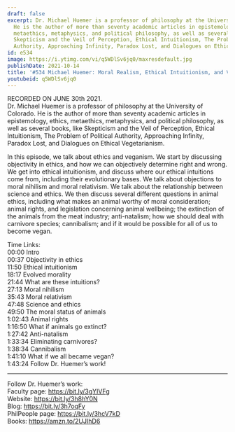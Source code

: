 ```yaml
---
draft: false
excerpt: Dr. Michael Huemer is a professor of philosophy at the University of Colorado.
  He is the author of more than seventy academic articles in epistemology, ethics,
  metaethics, metaphysics, and political philosophy, as well as several books, like
  Skepticism and the Veil of Perception, Ethical Intuitionism, The Problem of Political
  Authority, Approaching Infinity, Paradox Lost, and Dialogues on Ethical Vegetarianism.
id: e534
image: https://i.ytimg.com/vi/q5WDlSv6jq0/maxresdefault.jpg
publishDate: 2021-10-14
title: '#534 Michael Huemer: Moral Realism, Ethical Intuitionism, and Veganism'
youtubeid: q5WDlSv6jq0
---
```

RECORDED ON JUNE 30th 2021.  
Dr. Michael Huemer is a professor of philosophy at the University of Colorado. He is the author of more than seventy academic articles in epistemology, ethics, metaethics, metaphysics, and political philosophy, as well as several books, like Skepticism and the Veil of Perception, Ethical Intuitionism, The Problem of Political Authority, Approaching Infinity, Paradox Lost, and Dialogues on Ethical Vegetarianism.

In this episode, we talk about ethics and veganism. We start by discussing objectivity in ethics, and how we can objectively determine right and wrong. We get into ethical intuitionism, and discuss where our ethical intuitions come from, including their evolutionary bases. We talk about objections to moral nihilism and moral relativism. We talk about the relationship between science and ethics. We then discuss several different questions in animal ethics, including what makes an animal worthy of moral consideration; animal rights, and legislation concerning animal wellbeing; the extinction of the animals from the meat industry; anti-natalism; how we should deal with carnivore species; cannibalism; and if it would be possible for all of us to become vegan.

Time Links:  
00:00  Intro  
00:37  Objectivity in ethics  
11:50  Ethical intuitionism  
18:17  Evolved morality  
21:44  What are these intuitions?  
27:13  Moral nihilism  
35:43  Moral relativism  
47:48  Science and ethics  
49:50  The moral status of animals  
1:02:43  Animal rights  
1:16:50  What if animals go extinct?  
1:27:42  Anti-natalism  
1:33:34  Eliminating carnivores?  
1:38:34  Cannibalism  
1:41:10  What if we all became vegan?  
1:43:24  Follow Dr. Huemer’s work!

---

Follow Dr. Huemer’s work:  
Faculty page: https://bit.ly/3gYIVFg  
Website: https://bit.ly/3h8hY0N  
Blog: https://bit.ly/3h7oqFy  
PhilPeople page: https://bit.ly/3hcV7kD  
Books: https://amzn.to/2UJIhD6
